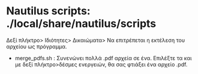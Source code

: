 # Nautilus scripts: ./local/share/nautilus/scripts

Δεξί πλήκτρο> Ιδιότητες> Δικαιώματα> Να επιτρέπεται η εκτέλεση του αρχείου ως πρόγραμμα.  

* merge_pdfs.sh : Συνενώνει πολλά .pdf αρχεία σε ένα. Επιλέξτε τα και με δεξί πλήκτρο>δέσμες ενεργειών, θα σας φτιάξει ένα αρχείο .pdf.   
